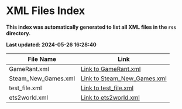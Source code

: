 # XML Files Index
**This index was automatically generated to list all XML files in the `rss` directory.**

**Last updated: 2024-05-26 16:28:40**

| File Name | Link |
|-----------|------|
| GameRant.xml | [Link to GameRant.xml](./GameRant.xml) |
| Steam_New_Games.xml | [Link to Steam_New_Games.xml](./Steam_New_Games.xml) |
| test_file.xml | [Link to test_file.xml](./test_file.xml) |
| ets2world.xml | [Link to ets2world.xml](./ets2world.xml) |
